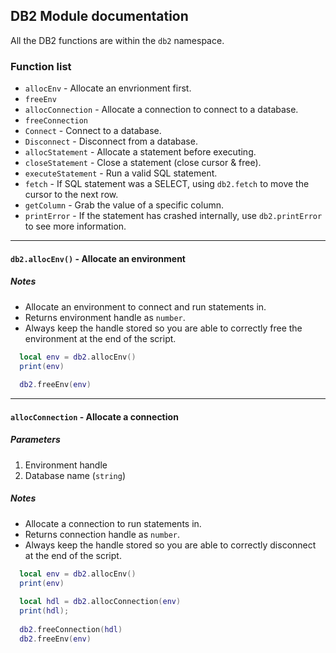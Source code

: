 ## DB2 Module documentation

All the DB2 functions are within the `db2` namespace.

### Function list

* `allocEnv` - Allocate an envrionment first.
* `freeEnv`
* `allocConnection` - Allocate a connection to connect to a database.
* `freeConnection`
* `Connect` - Connect to a database.
* `Disconnect` - Disconnect from a database.
* `allocStatement` - Allocate a statement before executing.
* `closeStatement` - Close a statement (close cursor & free).
* `executeStatement` - Run a valid SQL statement.
* `fetch` - If SQL statement was a SELECT, using `db2.fetch` to move the cursor to the next row.
* `getColumn` - Grab the value of a specific column.
* `printError` - If the statement has crashed internally, use `db2.printError` to see more information.

***

#### `db2.allocEnv()` - Allocate an environment

##### Notes

* Allocate an environment to connect and run statements in.
* Returns environment handle as `number`.
* Always keep the handle stored so you are able to correctly free the environment at the end of the script.

```lua
  local env = db2.allocEnv()
  print(env)
  
  db2.freeEnv(env)
```

***

#### `allocConnection` - Allocate a connection

##### Parameters

1. Environment handle
2. Database name (`string`)

##### Notes

* Allocate a connection to run statements in.
* Returns connection handle as `number`.
* Always keep the handle stored so you are able to correctly disconnect at the end of the script.

```lua
  local env = db2.allocEnv()
  print(env)
  
  local hdl = db2.allocConnection(env)
  print(hdl);
  
  db2.freeConnection(hdl)
  db2.freeEnv(env)
```
